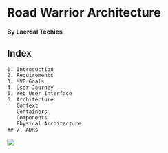 # Road Warrior Architecture
**By Laerdal Techies**
## Index
```
1. Introduction
2. Requirements
3. MVP Goals
4. User Journey
5. Web User Interface
6. Architecture
   Context
   Containers
   Components
   Physical Architecture
## 7. ADRs
````
![](imgs/context.png)
